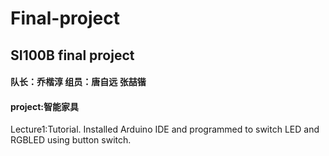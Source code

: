 # Final-project
## SI100B final project

#### 队长：乔楷淳  组员：唐自远 张喆锴

#### project:智能家具

Lecture1:Tutorial. Installed Arduino IDE and programmed to switch LED and RGBLED using button switch.


